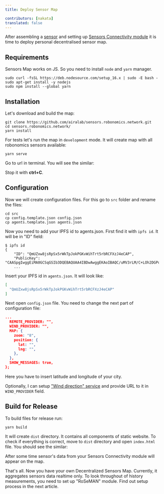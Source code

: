 ```yaml
---
title: Deploy Sensor Map

contributors: [nakata]
translated: false
---
```


After assembling a [sensor](/docs/sensor-hardware/) and setting up [Sensors Connectivity module](/docs/sensors-connectivity-setup/)
it is time to deploy personal decentralised sensor map.

## Requirements 

Sensors Map works on JS. So you need to install `node` and `yarn` manager.

```shell
sudo curl -fsSL https://deb.nodesource.com/setup_16.x | sudo -E bash -
sudo apt-get install -y nodejs
sudo npm install --global yarn
```

## Installation

Let's download and build the map:

```shell
git clone https://github.com/airalab/sensors.robonomics.network.git
cd sensors.robonomics.network/
yarn install
```

For tests let's run the map in `development` mode. It will create map with all robonomics sensors available:

```shell
yarn serve
```

Go to url in terminal. You will see the similar:

<robo-wiki-picture src="sensors-connectivity/robonomics_map.jpg"/>

Stop it with **ctrl+C**.

## Configuration

Now we will create configuration files. For this go to `src` folder and rename the files:

```shell
cd src 
cp config.template.json config.json
cp agents.template.json agents.json
```

Now you need to add your IPFS id to agents.json. First find it with `ipfs id`. It will be in "ID" field:

```shell
$ ipfs id
{
	"ID": "QmUZxw8jsRpSx5rWkTpJokPGKvWihTrt5rbRCFXzJ4eCAP",
	"PublicKey": "CAASpgIwggEiMA0GCSqGSIb3DQEBAQUAA4IBDwAwggEKAoIBAQC/uMV3rLM/C+LOh2DGPo3chr+VM+vyYMKi...
    ...
```
 
Insert your IPFS id in `agents.json`. It will look like:

```json
[
  "QmUZxw8jsRpSx5rWkTpJokPGKvWihTrt5rbRCFXzJ4eCAP"
]
```

Next open `config.json` file. You need to change the next part of configuration file:

```json
...
  REMOTE_PROVIDER: "",
  WIND_PROVIDER: "",
  MAP: {
    zoom: "8",
    position: {
      lat: "",
      lng: "",
    },
  },
  SHOW_MESSAGES: true,
};
```

Here you have to insert latitude and longitude of your city.       

Optionally, I can setup ["Wind direction" service](https://github.com/danwild/wind-js-server) and provide URL to it in `WIND_PROVIDER` field.

## Build for Release

To build files for release run:
```shell
yarn build
```

It will create `dist` directory. It contains all components of static website. To check if everything is correct,
move to `dist` directory and open `index.html` file. You should see the similar:

<robo-wiki-picture src="sensors-connectivity/local_map.jpg"/>

After some time sensor's data from your Sensors Connectivity module will appear on the map.

 That's all. Now you have your own Decentralized Sensors Map. Currently, it aggregates sensors data realtime only. 
 To look throughout of history measurements, you need to set up "RoSeMAN" module. Find out setup process in the next article.